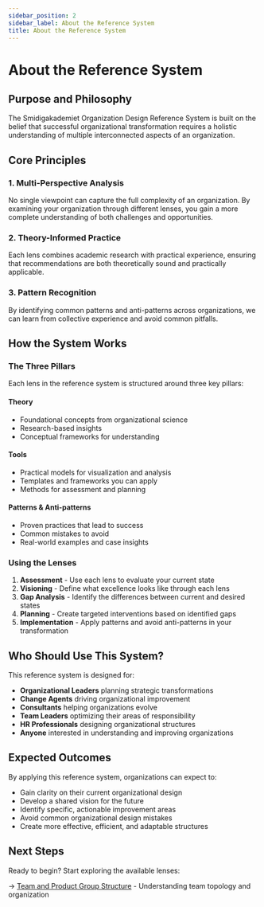 ```yaml
---
sidebar_position: 2
sidebar_label: About the Reference System
title: About the Reference System
---
```


# About the Reference System

## Purpose and Philosophy

The Smidigakademiet Organization Design Reference System is built on the belief that successful organizational transformation requires a holistic understanding of multiple interconnected aspects of an organization.

## Core Principles

### 1. Multi-Perspective Analysis
No single viewpoint can capture the full complexity of an organization. By examining your organization through different lenses, you gain a more complete understanding of both challenges and opportunities.

### 2. Theory-Informed Practice
Each lens combines academic research with practical experience, ensuring that recommendations are both theoretically sound and practically applicable.

### 3. Pattern Recognition
By identifying common patterns and anti-patterns across organizations, we can learn from collective experience and avoid common pitfalls.

## How the System Works

### The Three Pillars

Each lens in the reference system is structured around three key pillars:

#### Theory
- Foundational concepts from organizational science
- Research-based insights
- Conceptual frameworks for understanding

#### Tools
- Practical models for visualization and analysis
- Templates and frameworks you can apply
- Methods for assessment and planning

#### Patterns & Anti-patterns
- Proven practices that lead to success
- Common mistakes to avoid
- Real-world examples and case insights

### Using the Lenses

1. **Assessment** - Use each lens to evaluate your current state
2. **Visioning** - Define what excellence looks like through each lens
3. **Gap Analysis** - Identify the differences between current and desired states
4. **Planning** - Create targeted interventions based on identified gaps
5. **Implementation** - Apply patterns and avoid anti-patterns in your transformation

## Who Should Use This System?

This reference system is designed for:
- **Organizational Leaders** planning strategic transformations
- **Change Agents** driving organizational improvement
- **Consultants** helping organizations evolve
- **Team Leaders** optimizing their areas of responsibility
- **HR Professionals** designing organizational structures
- **Anyone** interested in understanding and improving organizations

## Expected Outcomes

By applying this reference system, organizations can expect to:
- Gain clarity on their current organizational design
- Develop a shared vision for the future
- Identify specific, actionable improvement areas
- Avoid common organizational design mistakes
- Create more effective, efficient, and adaptable structures

## Next Steps

Ready to begin? Start exploring the available lenses:

→ [Team and Product Group Structure](/docs/lenses/team-product-structure) - Understanding team topology and organization